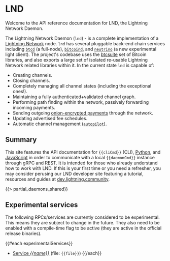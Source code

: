 # LND

Welcome to the API reference documentation for LND, the Lightning Network
Daemon.

The Lightning Network Daemon (`lnd`) - is a complete implementation of a
[Lightning Network](https://lightning.network) node. `lnd` has several pluggable back-end
chain services including [`btcd`](https://github.com/btcsuite/btcd) (a
full-node), [`bitcoind`](https://github.com/bitcoin/bitcoin), and
[`neutrino`](https://github.com/lightninglabs/neutrino) (a new experimental light client). The project's codebase uses the
[btcsuite](https://github.com/btcsuite/) set of Bitcoin libraries, and also
exports a large set of isolated re-usable Lightning Network related libraries
within it. In the current state `lnd` is capable of:

- Creating channels.
- Closing channels.
- Completely managing all channel states (including the exceptional ones!).
- Maintaining a fully authenticated+validated channel graph.
- Performing path finding within the network, passively forwarding incoming payments.
- Sending outgoing [onion-encrypted payments](https://github.com/lightningnetwork/lightning-onion)
  through the network.
- Updating advertised fee schedules.
- Automatic channel management ([`autopilot`](https://github.com/lightningnetwork/lnd/tree/master/autopilot)).

## Summary

This site features the API documentation for `{{cliCmd}}` (CLI), [Python](https:///dev.lightning.community/guides/python-grpc/),
and [JavaScript](https://dev.lightning.community/guides/javascript-grpc/) in
order to communicate with a local `{{daemonCmd}}` instance through gRPC and REST. It is intended
for those who already understand how to work with LND. If this is your first
time or you need a refresher, you may consider perusing our LND developer site
featuring a tutorial, resources and guides at [dev.lightning.community](https://dev.lightning.community).

{{> partial_daemons_shared}}

## Experimental services

The following RPCs/services are currently considered to be experimental. This means
they are subject to change in the future. They also need to be enabled with a
compile-time flag to be active (they are active in the official release binaries).

{{#each experimentalServices}}
- [Service _{{name}}_](../../category/{{lowerName}}-service) (file: `{{file}}`)
{{/each}}
